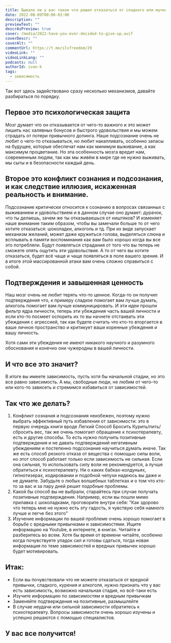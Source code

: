```yaml
---
title: Бывало ли у вас такое что решил отказаться от сладкого или мучного кофе, сигарет, алкоголя и тд и после этого вы в какой-то момент еще больше стали потреблять этого вещества?
date: 2022-08-09T00:00-03:00
description: ""
previewText: ""
descrAsPreview: true
cover: /media/2022-have-you-ever-decided-to-give-up.avif
coverDescr: ""
coverAlt: ""
commentUrl: https://t.me/slsfreedom/29
videoLink: ""
videoLinkLang: ""
podcasts: null
authorId: ivan-k
tags:
  - зависимость
---
```


Так вот здесь задействовано сразу несколько механизмов, давайте разбираться по порядку.

## Первое это психологическая защита

Мозг думает что он отказывается от чего-то важного и это может лишить нас халявных бонусов и быстрого удовольствия и мы можем страдать от потери привычного допинга. Наше подсознание очень не любит о чего-то отказываться, но любит накапливать, особенно запасы на будущее, которые обеспечат нам как минимум выживание, а как максимум процветание. Но эта особенность мозга вредит нам, современным людям, так как мы живём в мире где не нужно выживать, мы сыты и в безопасности каждый день.

## Второе это конфликт сознания и подсознания, и как следствие иллюзия, искаженная реальность и внимание.

Подсознание критически относится к сознанию в вопросах связанных с выживанием и удовольствием и в данном случае оно думает: дурачок, что ты делаешь, зачем же ты отказываешься от ништяков? И изменяет наше внимание таким образом, чтобы вы замечали больше то от чего хотите отказаться: шоколадки, алкоголь и тд. При их виде запускает механизм желаний, может даже кружиться голова, выделяться слюна и всплывать в памяти воспоминания как вам было хорошо когда вы все это потребляли. Будут появляться страдания от того что вы теперь не сможете опять ощутить эти удовольствия. А то от чего вы хотите отказаться, будет всё чаще и чаще появляться в поле вашего зрения. И в итоге этой массированной атаки вам очень сложно справиться с собой.

## Подтверждения и завышенная ценность

Наш мозг очень не любит терять что-то ценное. Когда-то он получил подтверждения что, к примеру сладкое помогает вам лучше думать, алкоголь помогает вам лучше коммуницировать. И эти идеи прошли фильтр ядра личности, теперь эти убеждения часть вашей личности и если кто-то посмеет оспорить их то вы начнете отстаивать эти убеждения с агрессией, так как будете считать что кто-то вторгается в ваше личное пространство и критикует ваши коренные убеждения и вашу личность.

Хотя сами эти убеждения не имеют никакого научного и разумного обоснования и конечно они чужеродны в вашей личности.

## И что все это значит?

В итоге вы имеете зависимость, пусть хотя бы начальной стадии, но это все равно зависимость. А мы, свободные люди, не любим от чего-то или кого-то зависеть и стремимся избавиться от зависимостей.

## Так что же делать?

1. Конфликт сознания и подсознания неизбежен, поэтому нужно выбрать эффективный путь избавления от зависимости: это в первую очередь книги вроде Легкий Способ Бросить Курить/пить/сбросить вес, так же очень помогает обращение к психотерапевту, есть и другие способы. То есть нужно получить позитивные подтверждения и не давать подтверждений негативным убеждениям и постепенно подсознание научиться думать иначе. Так же есть способ резкого отказа от вещества с помощью силы воли, но этот способ работает только если зависимость не сильная. Если она сильная, то использовать силу воли не рекомендуется, а лучше обратиться к психотерапевту. Ни о каких бабках-колдуньях, гипнотизерах, кодировании и подобной чепухи надеюсь вы даже и не думаете. Забудьте о любых волшебных таблетках и о том что кто-то за вас и за пару дней решит подобные проблемы.
2. Какой бы способ вы не выбрали, старайтесь при случае получать позитивные подтверждения. Например, если вы пошли мимо прилавка с шоколадками, проговорите внутри себя: "Как здорово что теперь мне не нужно есть эту гадость, я чувствую себя намного лучше и легче без этого"
3. Изучение информации по вашей проблеме очень хорошо помогает в борьбе с вредными привычками и зависимостями. Ищите информацию на Youtube, в интернете, в книгах. Читайте и разберитесь во всем. Хотя бы время от времени читайте, особенно когда почувствуете упадок сил и готовы сдаться, тогда новая информация по теме зависимостей и вредных привычек хорошо будет мотивировать.

## Итак:

- Если вы почувствовали что не можете отказаться от вредной привычки, сладкого, курения и алкоголя, нужно признать что у вас есть зависимость, возможно начальная стадия, но всё-таки есть
- Изучите информацию по зависимостям и вредным привычкам
- Заменяйте подтверждения на позитивные, размышляйте
- В случае неудачи или сильной зависимости обратитесь к психотерапевту. Вопросы зависимости очень хорошо изучены и успешно решаются с помощью специалистов.

## У вас все получится!
